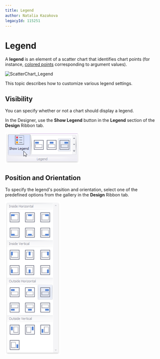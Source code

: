 ```yaml
---
title: Legend
author: Natalia Kazakova
legacyId: 115251
---
```

# Legend
A **legend** is an element of a scatter chart that identifies chart points (for instance, [colored points](../../appearance-customization/coloring/coloring-concepts.md) corresponding to argument values).

![ScatterChart_Legend](../../../../images/img120201.png)

This topic describes how to customize various legend settings.

## Visibility
You can specify whether or not a chart should display a legend.

In the Designer, use the **Show Legend** button in the **Legend** section of the **Design** Ribbon tab.

![Charts_Legend_ShowLegendButton](../../../../images/img18776.png)

## Position and Orientation
To specify the legend's position and orientation, select one of the predefined options from the gallery in the **Design** Ribbon tab.

![Charts_Legend_PositionAndOrientationGallery](../../../../images/img19468.png)